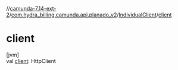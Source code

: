 //[camunda-7.14-ext-2](../../../index.md)/[com.hydra_billing.camunda.api.planado_v2](../index.md)/[IndividualClient](index.md)/[client](client.md)

# client

[jvm]\
val [client](client.md): HttpClient
